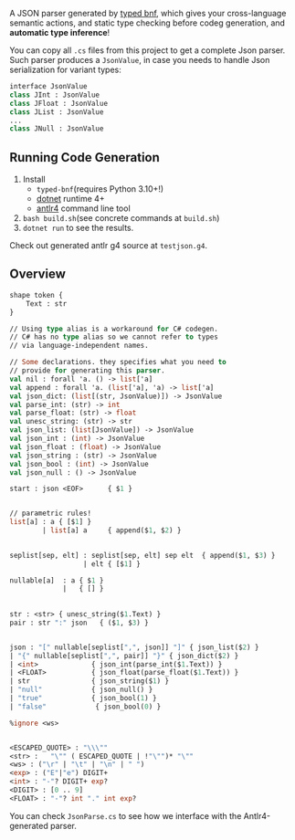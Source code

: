 A JSON parser generated by [typed bnf](https://github.com/thautwarm/typed-bnf), which gives your cross-language semantic actions, and static type checking before codeg generation, and **automatic type inference**!


You can copy all `.cs` files from this project to get a complete Json parser. Such parser produces a `JsonValue`, in case you needs to handle Json serialization for variant types:

```ocaml
interface JsonValue
class JInt : JsonValue
class JFloat : JsonValue
class JList : JsonValue
...
class JNull : JsonValue
```

## Running Code Generation

1. Install
    - `typed-bnf`(requires Python 3.10+!)
    - [dotnet](https://dotnet.microsoft.com/download/dotnet/5.0) runtime 4+
    - [antlr4](https://www.antlr.org/) command line tool
2. `bash build.sh`(see concrete commands at `build.sh`)
3. `dotnet run` to see the results.


Check out generated antlr g4 source at `testjson.g4`.


## Overview


```ocaml
shape token {
    Text : str
}

// Using type alias is a workaround for C# codegen.
// C# has no type alias so we cannot refer to types
// via language-independent names.

// Some declarations. they specifies what you need to
// provide for generating this parser.
val nil : forall 'a. () -> list['a]
val append : forall 'a. (list['a], 'a) -> list['a]
val json_dict: (list[(str, JsonValue)]) -> JsonValue
val parse_int: (str) -> int
val parse_float: (str) -> float
val unesc_string: (str) -> str
val json_list: (list[JsonValue]) -> JsonValue
val json_int : (int) -> JsonValue
val json_float : (float) -> JsonValue
val json_string : (str) -> JsonValue
val json_bool : (int) -> JsonValue
val json_null : () -> JsonValue

start : json <EOF>      { $1 }


// parametric rules!
list[a] : a { [$1] }
        | list[a] a     { append($1, $2) }
        

seplist[sep, elt] : seplist[sep, elt] sep elt  { append($1, $3) }
                  | elt { [$1] }

nullable[a]  : a { $1 }
             |   { [] }
             
             
str : <str> { unesc_string($1.Text) }
pair : str ":" json   { ($1, $3) }


json : "[" nullable[seplist[",", json]] "]" { json_list($2) }
| "{" nullable[seplist[",", pair]] "}" { json_dict($2) }
| <int>             { json_int(parse_int($1.Text)) }
| <FLOAT>           { json_float(parse_float($1.Text)) }
| str               { json_string($1) }
| "null"            { json_null() }
| "true"            { json_bool(1) }
| "false"            { json_bool(0) }

%ignore <ws>


<ESCAPED_QUOTE> : "\\\""
<str> :   "\"" ( ESCAPED_QUOTE | !"\"")* "\""
<ws> : ("\r" | "\t" | "\n" | " ")
<exp> : ("E"|"e") DIGIT+
<int> : "-"? DIGIT+ exp?
<DIGIT> : [0 .. 9]
<FLOAT> : "-"? int "." int exp?
```

You can check `JsonParse.cs` to see how we interface with the Antlr4-generated parser.
